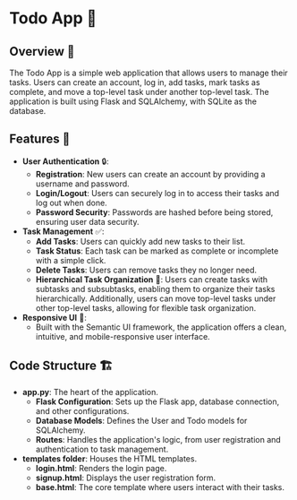 # Todo App 📝

## Overview 🌟
The Todo App is a simple web application that allows users to manage their tasks. Users can create an account, log in, add tasks, mark tasks as complete, and move a top-level task under another top-level task. The application is built using Flask and SQLAlchemy, with SQLite as the database.

## Features 🚀
- **User Authentication** 🔒:
  - **Registration**: New users can create an account by providing a username and password.
  - **Login/Logout**: Users can securely log in to access their tasks and log out when done.
  - **Password Security**: Passwords are hashed before being stored, ensuring user data security.
- **Task Management** ✅:
  - **Add Tasks**: Users can quickly add new tasks to their list.
  - **Task Status**: Each task can be marked as complete or incomplete with a simple click.
  - **Delete Tasks**: Users can remove tasks they no longer need.
  - **Hierarchical Task Organization** 🌳: Users can create tasks with subtasks and subsubtasks, enabling them to organize their tasks hierarchically. Additionally, users can move top-level tasks under other top-level tasks, allowing for flexible task organization.
- **Responsive UI** 📱:
  - Built with the Semantic UI framework, the application offers a clean, intuitive, and mobile-responsive user interface.

## Code Structure 🏗️
- **app.py**: The heart of the application.
  - **Flask Configuration**: Sets up the Flask app, database connection, and other configurations.
  - **Database Models**: Defines the User and Todo models for SQLAlchemy.
  - **Routes**: Handles the application's logic, from user registration and authentication to task management.
- **templates folder**: Houses the HTML templates.
  - **login.html**: Renders the login page.
  - **signup.html**: Displays the user registration form.
  - **base.html**: The core template where users interact with their tasks.
